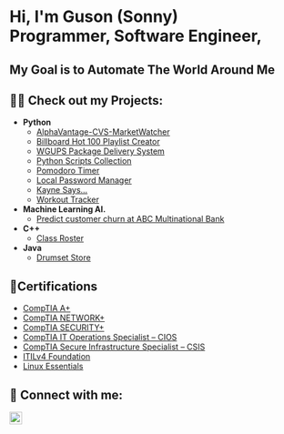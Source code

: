 <h1>Hi, I'm Guson (Sonny) <br/><a>Programmer, Software Engineer</a>, </h1><h2>My Goal is to Automate The World Around Me</h2>



<h2>👨‍💻 Check out my Projects:</h2>

- <b>Python</b>
  -  [AlphaVantage-CVS-MarketWatcher ](https://github.com/SonnyGU/AlphaVantage-CVS-MarketWatcher)
  -  [Billboard Hot 100 Playlist Creator](https://github.com/SonnyGU/SpotifyPlaylistByDate.git)
  - [WGUPS Package Delivery System](https://github.com/SonnyGU/NearestNeighborAlgo)
  - [Python Scripts Collection](https://github.com/SonnyGU/PythonScipts)
  - [Pomodoro Timer](https://github.com/SonnyGU/studytimer)
  - [Local Password Manager](https://github.com/SonnyGU/G_Lock)
  - [Kayne Says...](https://github.com/SonnyGU/Kayne.West)
  - [Workout Tracker](https://github.com/SonnyGU/WorkoutTracker)
- <b>Machine Learning AI.</b>
  - [Predict customer churn at ABC Multinational Bank](https://colab.research.google.com/drive/1Vx90sdC41tB-qXFVG_svyK_OD5E8dfdJ)
- <b>C++</b>
  - [Class Roster](https://github.com/SonnyGU/ClassRoster)
- <b>Java</b>
  - [Drumset Store](https://github.com/SonnyGU/Java-Framework)

<h2>📑Certifications</h2>
  
  - [CompTIA A+](https://drive.google.com/file/d/1g0fcDrD5eBTd0wsRjC-Fexy7Z4r1O1pH/view?usp=sharing)
  - [CompTIA NETWORK+](https://drive.google.com/file/d/1E0_zzWZUQVu0SzQpa0GHS_OkxVp-5sIW/view?usp=sharing)
  - [CompTIA SECURITY+](https://drive.google.com/file/d/1bWuTboRIBxtsOQ1kLNYEoyCiU1dmaFwq/view?usp=sharing)
  - [CompTIA IT Operations Specialist – CIOS](https://drive.google.com/file/d/1azOy8yhtPOs565FsL2mOrbYy8LmkEjUb/view?usp=sharing)
  - [CompTIA Secure Infrastructure Specialist – CSIS](https://drive.google.com/file/d/1EmHQT4aoAoTO2-_5ufq-UknHg7jyJhFU/view?usp=sharing)
  - [ITILv4 Foundation](https://drive.google.com/file/d/1bATpwQPhxs3_nYQTFHmLw-kK9hQpERiL/view?usp=sharing)
  - [Linux Essentials](https://drive.google.com/file/d/14Eq125UU4Nbx3DpC8QKppE7oF5XS3nf2/view?usp=sharing)
    
<h2> 🤳 Connect with me:</h2>

[<img align="left" alt="JoshMadakor | LinkedIn" width="22px" src="https://cdn.jsdelivr.net/npm/simple-icons@v3/icons/linkedin.svg" />][linkedin]

[linkedin]: https://www.linkedin.com/in/gulysse/
